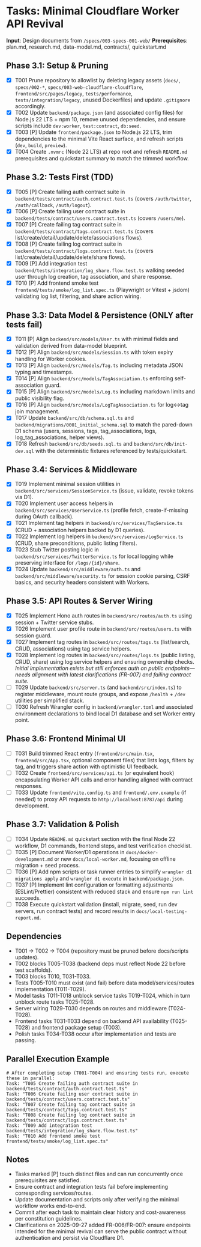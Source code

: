 # Tasks: Minimal Cloudflare Worker API Revival

**Input**: Design documents from `/specs/003-specs-001-web/`
**Prerequisites**: plan.md, research.md, data-model.md, contracts/, quickstart.md

## Phase 3.1: Setup & Pruning
- [x] T001 Prune repository to allowlist by deleting legacy assets (`docs/`, `specs/002-*`, `specs/003-web-cloudflare-cloudflare`, `frontend/src/pages/legacy`, `tests/performance`, `tests/integration/legacy`, unused Dockerfiles) and update `.gitignore` accordingly.
- [x] T002 Update `backend/package.json` (and associated config files) for Node.js 22 LTS + npm 10, remove unused dependencies, and ensure scripts include `dev:worker`, `test:contract`, `db:seed`.
- [x] T003 [P] Update `frontend/package.json` to Node.js 22 LTS, trim dependencies to the minimal Vite React surface, and refresh scripts (`dev`, `build`, `preview`).
- [x] T004 Create `.nvmrc` (Node 22 LTS) at repo root and refresh `README.md` prerequisites and quickstart summary to match the trimmed workflow.

## Phase 3.2: Tests First (TDD)
- [x] T005 [P] Create failing auth contract suite in `backend/tests/contract/auth.contract.test.ts` (covers `/auth/twitter`, `/auth/callback`, `/auth/logout`).
- [x] T006 [P] Create failing user contract suite in `backend/tests/contract/users.contract.test.ts` (covers `/users/me`).
- [x] T007 [P] Create failing tag contract suite in `backend/tests/contract/tags.contract.test.ts` (covers list/create/detail/update/delete/associations flows).
- [x] T008 [P] Create failing log contract suite in `backend/tests/contract/logs.contract.test.ts` (covers list/create/detail/update/delete/share flows).
- [x] T009 [P] Add integration test `backend/tests/integration/log_share.flow.test.ts` walking seeded user through log creation, tag association, and share response.
- [x] T010 [P] Add frontend smoke test `frontend/tests/smoke/log_list.spec.ts` (Playwright or Vitest + jsdom) validating log list, filtering, and share action wiring.

## Phase 3.3: Data Model & Persistence (ONLY after tests fail)
- [x] T011 [P] Align `backend/src/models/User.ts` with minimal fields and validation derived from data-model blueprint.
- [x] T012 [P] Align `backend/src/models/Session.ts` with token expiry handling for Worker cookies.
- [x] T013 [P] Align `backend/src/models/Tag.ts` including metadata JSON typing and timestamps.
- [x] T014 [P] Align `backend/src/models/TagAssociation.ts` enforcing self-association guard.
- [x] T015 [P] Align `backend/src/models/Log.ts` including markdown limits and public visibility flag.
- [x] T016 [P] Align `backend/src/models/LogTagAssociation.ts` for log↔tag join management.
- [x] T017 Update `backend/src/db/schema.sql.ts` and `backend/migrations/0001_initial_schema.sql` to match the pared-down D1 schema (users, sessions, tags, tag_associations, logs, log_tag_associations, helper views).
- [x] T018 Refresh `backend/src/db/seeds.sql.ts` and `backend/src/db/init-dev.sql` with the deterministic fixtures referenced by tests/quickstart.

## Phase 3.4: Services & Middleware
- [x] T019 Implement minimal session utilities in `backend/src/services/SessionService.ts` (issue, validate, revoke tokens via D1).
- [x] T020 Implement user access helpers in `backend/src/services/UserService.ts` (profile fetch, create-if-missing during OAuth callback).
- [x] T021 Implement tag helpers in `backend/src/services/TagService.ts` (CRUD + association helpers backed by D1 queries).
- [x] T022 Implement log helpers in `backend/src/services/LogService.ts` (CRUD, share preconditions, public listing filters).
- [x] T023 Stub Twitter posting logic in `backend/src/services/TwitterService.ts` for local logging while preserving interface for `/logs/{id}/share`.
- [x] T024 Update `backend/src/middleware/auth.ts` and `backend/src/middleware/security.ts` for session cookie parsing, CSRF basics, and security headers consistent with Workers.

## Phase 3.5: API Routes & Server Wiring
- [x] T025 Implement Hono auth routes in `backend/src/routes/auth.ts` using session + Twitter service stubs.
- [x] T026 Implement user profile route in `backend/src/routes/users.ts` with session guard.
- [x] T027 Implement tag routes in `backend/src/routes/tags.ts` (list/search, CRUD, associations) using tag service helpers.
- [x] T028 Implement log routes in `backend/src/routes/logs.ts` (public listing, CRUD, share) using log service helpers and ensuring ownership checks. *Initial implementation exists but still enforces auth on public endpoints—needs alignment with latest clarifications (FR-007) and failing contract suite.*
- [ ] T029 Update `backend/src/server.ts` (and `backend/src/index.ts`) to register middleware, mount route groups, and expose `/health` + `/dev` utilities per simplified stack.
- [ ] T030 Refresh Wrangler config in `backend/wrangler.toml` and associated environment declarations to bind local D1 database and set Worker entry point.

## Phase 3.6: Frontend Minimal UI
- [ ] T031 Build trimmed React entry (`frontend/src/main.tsx`, `frontend/src/App.tsx`, optional component files) that lists logs, filters by tag, and triggers share action with optimistic UI feedback.
- [ ] T032 Create `frontend/src/services/api.ts` (or equivalent hook) encapsulating Worker API calls and error handling aligned with contract responses.
- [ ] T033 Update `frontend/vite.config.ts` and `frontend/.env.example` (if needed) to proxy API requests to `http://localhost:8787/api` during development.

## Phase 3.7: Validation & Polish
- [ ] T034 Update `README.md` quickstart section with the final Node 22 workflow, D1 commands, frontend steps, and test verification checklist.
- [ ] T035 [P] Document Worker/D1 operations in `docs/docker-development.md` or new `docs/local-worker.md`, focusing on offline migration + seed process.
- [ ] T036 [P] Add npm scripts or task runner entries to simplify `wrangler d1 migrations apply` and `wrangler d1 execute` in `backend/package.json`.
- [ ] T037 [P] Implement lint configuration or formatting adjustments (ESLint/Prettier) consistent with reduced stack and ensure `npm run lint` succeeds.
- [ ] T038 Execute quickstart validation (install, migrate, seed, run dev servers, run contract tests) and record results in `docs/local-testing-report.md`.

## Dependencies
- T001 → T002 → T004 (repository must be pruned before docs/scripts updates).
- T002 blocks T005-T038 (backend deps must reflect Node 22 before test scaffolds).
- T003 blocks T010, T031-T033.
- Tests T005-T010 must exist (and fail) before data model/services/routes implementation (T011-T029).
- Model tasks T011-T018 unblock service tasks T019-T024, which in turn unblock route tasks T025-T028.
- Server wiring T029-T030 depends on routes and middleware (T024-T028).
- Frontend tasks T031-T033 depend on backend API availability (T025-T028) and frontend package setup (T003).
- Polish tasks T034-T038 occur after implementation and tests are passing.

## Parallel Execution Example
```
# After completing setup (T001-T004) and ensuring tests run, execute these in parallel:
Task: "T005 Create failing auth contract suite in backend/tests/contract/auth.contract.test.ts"
Task: "T006 Create failing user contract suite in backend/tests/contract/users.contract.test.ts"
Task: "T007 Create failing tag contract suite in backend/tests/contract/tags.contract.test.ts"
Task: "T008 Create failing log contract suite in backend/tests/contract/logs.contract.test.ts"
Task: "T009 Add integration test backend/tests/integration/log_share.flow.test.ts"
Task: "T010 Add frontend smoke test frontend/tests/smoke/log_list.spec.ts"
```

## Notes
- Tasks marked [P] touch distinct files and can run concurrently once prerequisites are satisfied.
- Ensure contract and integration tests fail before implementing corresponding services/routes.
- Update documentation and scripts only after verifying the minimal workflow works end-to-end.
- Commit after each task to maintain clear history and cost-awareness per constitution guidelines.
- Clarifications on 2025-09-27 added FR-006/FR-007: ensure endpoints intended for the minimal revival can serve the public contract without authentication and persist via Cloudflare D1.
